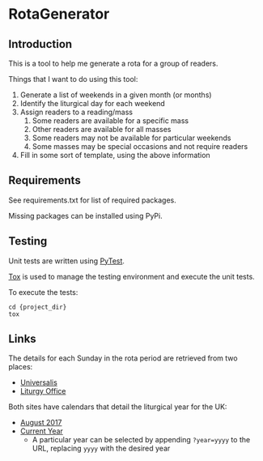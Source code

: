 # RotaGenerator

## Introduction

This is a tool to help me generate a rota for a group of readers.

Things that I want to do using this tool:

1. Generate a list of weekends in a given month (or months)
2. Identify the liturgical day for each weekend
3. Assign readers to a reading/mass
  	1. Some readers are available for a specific mass
  	1. Other readers are available for all masses
  	1. Some readers may not be available for particular weekends
  	1. Some masses may be special occasions and not require readers
4. Fill in some sort of template, using the above information

## Requirements

See requirements.txt for list of required packages.

Missing packages can be installed using PyPi.

## Testing

Unit tests are written using [PyTest](https://docs.pytest.org/en/latest/).

[Tox](https://tox.readthedocs.io/en/latest/) is used to manage the testing
environment and execute the unit tests.

To execute the tests:

    cd {project_dir}
    tox

## Links

The details for each Sunday in the rota period are retrieved from two places:

+ [Universalis](http://universalis.com/)
+ [Liturgy Office](www.liturgyoffice.org.uk/)

Both sites have calendars that detail the liturgical year for the UK:

+ [August 2017](http://www.liturgyoffice.org.uk/Calendar/2017/Aug.shtml)
+ [Current Year](http://universalis.com/calendar.htm)
  + A particular year can be selected by appending ``?year=yyyy`` to the URL, replacing ``yyyy`` with the desired year

